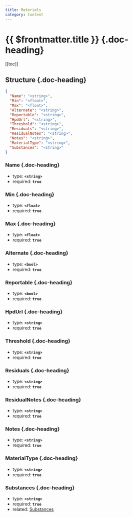 ```yaml
---
title: Materials
category: Content
---
```


# {{ $frontmatter.title }} {.doc-heading}

[[toc]]

## Structure {.doc-heading}

```json
{
  "Name": "<string>",
  "Min": "<float>",
  "Max": "<float>",
  "Alternate": "<string>",
  "Reportable": "<string>",
  "HpdUrl": "<string>",
  "Threshold": "<string>",
  "Residuals": "<string>",
  "ResidualNotes": "<string>",
  "Notes": "<string>",
  "MaterialType": "<string>",
  "Substances": "<string>"
}
```

### Name {.doc-heading}

- type: **`<string>`**
- required: **`true`**

### Min {.doc-heading}

- type: **`<float>`**
- required: **`true`**

### Max {.doc-heading}

- type: **`<float>`**
- required: **`true`**

### Alternate {.doc-heading}

- type: **`<bool>`**
- required: **`true`**

### Reportable {.doc-heading}

- type: **`<bool>`**
- required: **`true`**

### HpdUrl {.doc-heading}

- type: **`<string>`**
- required: **`true`**

### Threshold {.doc-heading}

- type: **`<string>`**
- required: **`true`**

### Residuals {.doc-heading}

- type: **`<string>`**
- required: **`true`**

### ResidualNotes {.doc-heading}

- type: **`<string>`**
- required: **`true`**

### Notes {.doc-heading}

- type: **`<string>`**
- required: **`true`**

### MaterialType {.doc-heading}

- type: **`<string>`**
- required: **`true`**

### Substances {.doc-heading}

- type: **`<string>`**
- required: **`true`**
- related: [Substances](./substances/)
